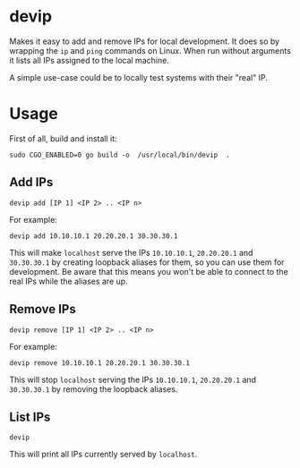 # devip
Makes it easy to add and remove IPs for local development. It does so by wrapping the `ip` and `ping` commands on Linux. When run without arguments it lists all IPs assigned to the local machine.

A simple use-case could be to locally test systems with their "real" IP. 

# Usage
First of all, build and install it:
```
sudo CGO_ENABLED=0 go build -o  /usr/local/bin/devip  .
```

## Add IPs
```
devip add [IP 1] <IP 2> .. <IP n>
```
For example:
```
devip add 10.10.10.1 20.20.20.1 30.30.30.1
```
This will make `localhost` serve the IPs `10.10.10.1`, `20.20.20.1` and `30.30.30.1` by creating loopback aliases for them, so you can use them for development. Be aware that this means you won't be able to connect to the real IPs while the aliases are up.

## Remove IPs
```
devip remove [IP 1] <IP 2> .. <IP n>
```
For example:
```
devip remove 10.10.10.1 20.20.20.1 30.30.30.1
```
This will stop `localhost` serving the IPs `10.10.10.1`, `20.20.20.1` and `30.30.30.1` by removing the loopback aliases. 

## List IPs
```
devip 
```
This will print all IPs currently served by `localhost`. 

